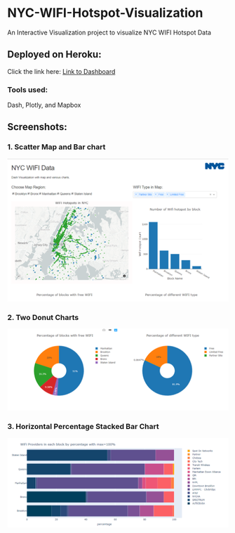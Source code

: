 # NYC-WIFI-Hotspot-Visualization
An Interactive Visualization project to visualize NYC WIFI Hotspot Data

## Deployed on Heroku:
Click the link here: [Link to Dashboard](https://nyc-wifi-dashapp.herokuapp.com/)

### Tools used:
Dash, Plotly, and Mapbox

## Screenshots:
### 1. Scatter Map and Bar chart
![Map and Bar chart](./app_screenshot_1.PNG)

### 2. Two Donut Charts
![Two Donut Charts](./app_screenshot_2.PNG)

### 3. Horizontal Percentage Stacked Bar Chart
![Horizontal Percentage Stacked Bar Chart](./app_screenshot_3.PNG)
